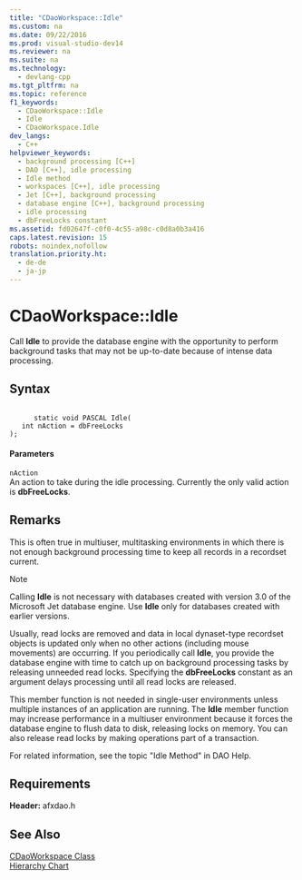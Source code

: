 ```yaml
---
title: "CDaoWorkspace::Idle"
ms.custom: na
ms.date: 09/22/2016
ms.prod: visual-studio-dev14
ms.reviewer: na
ms.suite: na
ms.technology: 
  - devlang-cpp
ms.tgt_pltfrm: na
ms.topic: reference
f1_keywords: 
  - CDaoWorkspace::Idle
  - Idle
  - CDaoWorkspace.Idle
dev_langs: 
  - C++
helpviewer_keywords: 
  - background processing [C++]
  - DAO [C++], idle processing
  - Idle method
  - workspaces [C++], idle processing
  - Jet [C++], background processing
  - database engine [C++], background processing
  - idle processing
  - dbFreeLocks constant
ms.assetid: fd02647f-c0f0-4c55-a98c-c0d8a0b3a416
caps.latest.revision: 15
robots: noindex,nofollow
translation.priority.ht: 
  - de-de
  - ja-jp
---
```

# CDaoWorkspace::Idle
Call **Idle** to provide the database engine with the opportunity to perform background tasks that may not be up-to-date because of intense data processing.  
  
## Syntax  
  
```  
  
      static void PASCAL Idle(   
   int nAction = dbFreeLocks    
);  
```  
  
#### Parameters  
 `nAction`  
 An action to take during the idle processing. Currently the only valid action is **dbFreeLocks**.  
  
## Remarks  
 This is often true in multiuser, multitasking environments in which there is not enough background processing time to keep all records in a recordset current.  
  
> [!NOTE]
>  Calling **Idle** is not necessary with databases created with version 3.0 of the Microsoft Jet database engine. Use **Idle** only for databases created with earlier versions.  
  
 Usually, read locks are removed and data in local dynaset-type recordset objects is updated only when no other actions (including mouse movements) are occurring. If you periodically call **Idle**, you provide the database engine with time to catch up on background processing tasks by releasing unneeded read locks. Specifying the **dbFreeLocks** constant as an argument delays processing until all read locks are released.  
  
 This member function is not needed in single-user environments unless multiple instances of an application are running. The **Idle** member function may increase performance in a multiuser environment because it forces the database engine to flush data to disk, releasing locks on memory. You can also release read locks by making operations part of a transaction.  
  
 For related information, see the topic "Idle Method" in DAO Help.  
  
## Requirements  
 **Header:** afxdao.h  
  
## See Also  
 [CDaoWorkspace Class](../vs140/cdaoworkspace-class.md)   
 [Hierarchy Chart](../vs140/hierarchy-chart.md)